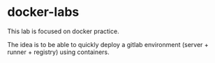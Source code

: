# docker-labs

This lab is focused on docker practice.

The idea is to be able to quickly deploy a gitlab environment (server + runner + registry) using containers.

